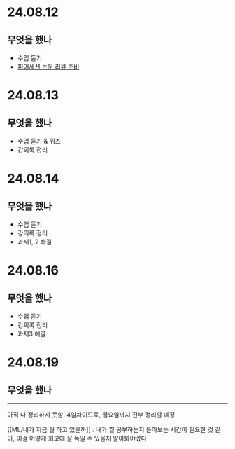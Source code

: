# 24.08.12
## 무엇을 했나 
- 수업 듣기
- [피어세션 논문 리뷰 준비](PageRank.md)
# 24.08.13
## 무엇을 했나 
- 수업 듣기 & 퀴즈
- 강의록 정리
# 24.08.14
## 무엇을 했나 
- 수업 듣기
- 강의록 정리
- 과제1, 2 해결
# 24.08.16
## 무엇을 했나 
- 수업 듣기
- 강의록 정리
- 과제3 해결
# 24.08.19
## 무엇을 했나 

---
아직 다 정리하지 못함. 4일차이므로, 월요일까지 전부 정리할 예정

[[ML/내가 지금 뭘 하고 있을까]] : 내가 뭘 공부하는지 돌아보는 시간이 필요한 것 같아, 이걸 어떻게 회고에 잘 녹일 수 있을지 알아봐야겠다
